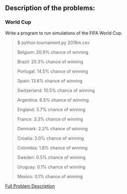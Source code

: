 ## Description of the problems:

### World Cup
Write a program to run simulations of the FIFA World Cup.

>$ python tournament.py 2018m.csv
>
>Belgium: 20.9% chance of winning
>
>Brazil: 20.3% chance of winning
>
>Portugal: 14.5% chance of winning
>
>Spain: 13.6% chance of winning
>
>Switzerland: 10.5% chance of winning
>
>Argentina: 6.5% chance of winning
>
>England: 3.7% chance of winning
>
>France: 3.3% chance of winning
>
>Denmark: 2.2% chance of winning
>
>Croatia: 2.0% chance of winning
>
>Colombia: 1.8% chance of winning
>
>Sweden: 0.5% chance of winning
>
>Uruguay: 0.1% chance of winning
>
>Mexico: 0.1% chance of winning

[Full Problem Description](https://cs50.harvard.edu/x/2021/labs/6/)

